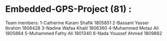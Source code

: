 # Embedded-GPS-Project (81) :
Team members: 
1-Catherine Karam Shafik  1805851
2-Bassant Yasser Ibrahim  1808428
3-Nadine Wafaa Khalil 1806360
4-Muhammed Motaz Ali 1805864
5-Muhammed Fathy Ali 1801340
6-Nada Youssef Ahmed 1809882
